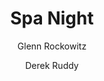 ---
video_source: 5_ACS_SPANight.f4v
home: yes
title: Spa Night
client: ACS
author:
  - Glenn Rockowitz
  - Derek Ruddy
layout: video
credits:
  - Stacy Wall, Director
  - Glenn Rockowitz, C.D./Writer
  - Derek Ruddy, Producer
---